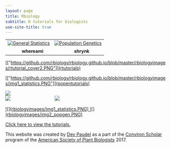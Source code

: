 ```yaml
---
layout: page
title: Rbiology
subtitle: R tutorials for biologists
use-site-title: true
---
```

<head>
  <!-- Global site tag (gtag.js) - Google Analytics -->
<script async src="https://www.googletagmanager.com/gtag/js?id=UA-38424446-2"></script>
<script>
  window.dataLayer = window.dataLayer || [];
  function gtag(){dataLayer.push(arguments);}
  gtag('js', new Date());

  gtag('config', 'UA-38424446-2');
</script>
</head>

<table id="repo-table">
<tbody>
<tr>
    <td id="cover"><center>
      <a href="rtutorials"><img alt="General Statistics" width="180" height="90" style="object-fit: contain;" src="https://github.com/rbiology/rbiology.github.io/blob/master/rbiologyimages/img1_statistics.PNG"></a>
      <div style="margin-top: 0.5rem"><i class="fa fa-star"></i><span class="stars" style="margin-right: 1rem; margin-left: 0.5rem"></span><b>whereami</b></div>
      <a class="repo-description"></a>
    </center></td>
    <td id="shrynk"><center>
      <a href='popgentutorials'><img alt="Population Genetics" width="180" height="90" style="object-fit: contain;" src="https://github.com/rbiology/rbiology.github.io/blob/master/rbiologyimages/img2_popgen.PNG"></a>
      <div style="margin-top: 0.5rem"><i class="fa fa-star"></i><span class="stars" style="margin-right: 1rem; margin-left: 0.5rem"></span><b>shrynk</b></div>
      <a class="repo-description"></a>
    </center></td>
</tr>
</tbody>
</table>


[["https://github.com/rbiology/rbiology.github.io/blob/master/rbiologyimages/rtutorial_cover2.PNG"]](rtutorials)

[["https://github.com/rbiology/rbiology.github.io/blob/master/rbiologyimages/img1_statistics.PNG"]](popentutorials)
<p>
<img src="https://github.com/rbiology/rbiology.github.io/blob/master/rbiologyimages/img1_statistics.PNG" class="inline" width=350 align='left'/></a>
<a href='popgentutorials'>
<img src="https://github.com/rbiology/rbiology.github.io/blob/master/rbiologyimages/img2_popgen.PNG" class="inline" width=350 align='right'/></a>
</p> 

![](https://rbiology.github.io/rbiologyimages/rtutorial_cover2.png)

<a href='rtutorials'>
![](rbiologyimages/img1_statistics.PNG)
</a>
<a href='popgentutorials'>
![](rbiologyimages/img2_popgen.PNG)
</a>

[Click here to view the tutorials.](rtutorials.md)

This website was created by [Dev Paudel](https://dpaudel.github.io/) as a part of the [Conviron Scholar](https://aspb.org/awards-funding/aspb-awards/aspb-conviron-scholars-program/) program of the [American Society of Plant Biologists](https://aspb.org/) 2017.


